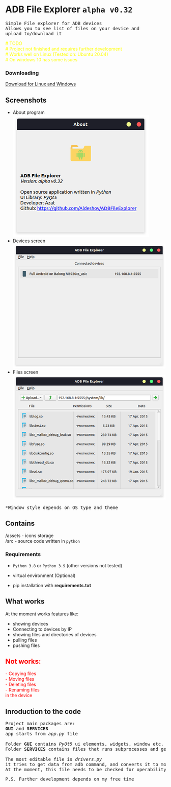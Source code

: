 # ADB File Explorer `alpha v0.32`

<pre>
Simple File explorer for ADB devices
Allows you to see list of files on your device and 
upload to/download it
</pre>

<span style="color: yellow">
# TODO<br/>
# Project not finished and requires further development<br/>
# Works well on Linux (Tested on: Ubuntu 20.04)<br/>
# On windows 10 has some issues<br/>
</span>

### Downloading
<a href='https://github.com/Aldeshov/ADBFileExplorer/releases/tag/alpha-v0.32'>
Download for Linux and Windows<br/>
</a>

## Screenshots
* About program <br/>
![About, screenshot](previews/about.png)
* Devices screen <br/>
![Devices, screenshot](previews/devices.png)
* Files screen <br/>
![Files, screenshot](previews/files.png)

<pre>*Window style depends on OS type and theme</pre>
## Contains

/assets - icons storage <br/>
/src - source code written in `python` <br/>

### Requirements
* `Python 3.8` or `Python 3.9`
  (other versions not tested)

* virtual environment (Optional)
* pip installation with <b> requirements.txt </b>


## What works

At the moment works features like:

* showing devices
* Connecting to devices by IP
* showing files and directories of devices
* pulling files
* pushing files

<span style="color: red">
<h2>Not works:</h2>
- Copying files <br/>
- Moving files <br/>
- Deleting files <br/>
- Renaming files <br/>
in the device
</span>

## Inroduction to the code

<pre>
Project main packages are:
<b>GUI</b> and <b>SERVICES</b>
app starts from <i>app.py</i> file

Folder <b>GUI</b> contains <i>PyQt5</i> ui elements, widgets, window etc.
Folder <b>SERVICES</b> contains files that runs subprocesses and gets data from <i>ADB</i>, converts it to models

The most editable file is <i>drivers.py</i>
it tries to get data from adb command, and converts it to models
At the moment, this file needs to be checked for operability on various types of devices.
</pre>

<pre>
P.S. Further development depends on my free time
</pre>
